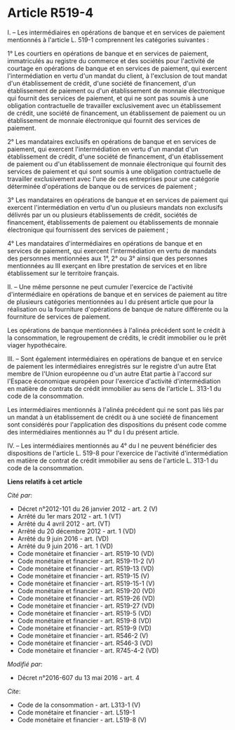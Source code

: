 # Article R519-4

I. – Les intermédiaires en opérations de banque et en services de paiement mentionnés à l'article L. 519-1 comprennent les
catégories suivantes : 

1° Les courtiers en opérations de banque et en services de paiement, immatriculés au registre du commerce et des sociétés
pour l'activité de courtage en opérations de banque et en services de paiement, qui exercent l'intermédiation en vertu d'un
mandat du client, à l'exclusion de tout mandat d'un établissement de crédit, d'une société de financement, d'un établissement
de paiement ou d'un établissement de monnaie électronique qui fournit des services de paiement, et qui ne sont pas soumis à
une obligation contractuelle de travailler exclusivement avec un établissement de crédit, une société de financement, un
établissement de paiement ou un établissement de monnaie électronique qui fournit des services de paiement. 

2° Les mandataires exclusifs en opérations de banque et en services de paiement, qui exercent l'intermédiation en vertu d'un
mandat d'un établissement de crédit, d'une société de financement, d'un établissement de paiement ou d'un établissement de
monnaie électronique qui fournit des services de paiement et qui sont soumis à une obligation contractuelle de travailler
exclusivement avec l'une de ces entreprises pour une catégorie déterminée d'opérations de banque ou de services de
paiement ; 

3° Les mandataires en opérations de banque et en services de paiement qui exercent l'intermédiation en vertu d'un ou
plusieurs mandats non exclusifs délivrés par un ou plusieurs établissements de crédit, sociétés de financement,
établissements de paiement ou établissements de monnaie électronique qui fournissent des services de paiement ; 

4° Les mandataires d'intermédiaires en opérations de banque et en services de paiement, qui exercent l'intermédiation en
vertu de mandats des personnes mentionnées aux 1°, 2° ou 3° ainsi que des personnes mentionnées au III exerçant en libre
prestation de services et en libre établissement sur le territoire français. 

II. – Une même personne ne peut cumuler l'exercice de l'activité d'intermédiaire en opérations de banque et en services de
paiement au titre de plusieurs catégories mentionnées au I du présent article que pour la réalisation ou la fourniture
d'opérations de banque de nature différente ou la fourniture de services de paiement. 

Les opérations de banque mentionnées à l'alinéa précédent sont le crédit à la consommation, le regroupement de crédits, le
crédit immobilier ou le prêt viager hypothécaire. 

III. – Sont également intermédiaires en opérations de banque et en service de paiement les intermédiaires enregistrés sur le
registre d'un autre Etat membre de l'Union européenne ou d'un autre Etat partie à l'accord sur l'Espace économique européen
pour l'exercice d'activité d'intermédiation en matière de contrats de crédit immobilier au sens de l'article L. 313-1 du code
de la consommation. 

Les intermédiaires mentionnés à l'alinéa précédent qui ne sont pas liés par un mandat à un établissement de crédit ou à une
société de financement sont considérés pour l'application des dispositions du présent code comme des intermédiaires
mentionnés au 1° du I du présent article. 

IV. – Les intermédiaires mentionnés au 4° du I ne peuvent bénéficier des dispositions de l'article L. 519-8 pour l'exercice
de l'activité d'intermédiation en matière de contrat de crédit immobilier au sens de l'article L. 313-1 du code de la
consommation.

**Liens relatifs à cet article**

_Cité par_:

  - Décret n°2012-101 du 26 janvier 2012 - art. 2 (V)
  - Arrêté du 1er mars 2012 - art. 1 (VT)
  - Arrêté du 4 avril 2012 - art. (VT)
  - Arrêté du 20 décembre 2012 - art. 1 (VD)
  - Arrêté du 9 juin 2016 - art. (VD)
  - Arrêté du 9 juin 2016 - art. 1 (VD)
  - Code monétaire et financier - art. R519-10 (VD)
  - Code monétaire et financier - art. R519-11-2 (V)
  - Code monétaire et financier - art. R519-13 (VD)
  - Code monétaire et financier - art. R519-15 (V)
  - Code monétaire et financier - art. R519-15-1 (V)
  - Code monétaire et financier - art. R519-20 (VD)
  - Code monétaire et financier - art. R519-26 (VD)
  - Code monétaire et financier - art. R519-27 (VD)
  - Code monétaire et financier - art. R519-5 (VD)
  - Code monétaire et financier - art. R519-8 (VD)
  - Code monétaire et financier - art. R519-9 (VD)
  - Code monétaire et financier - art. R546-2 (V)
  - Code monétaire et financier - art. R546-3 (VD)
  - Code monétaire et financier - art. R745-4-2 (VD)

_Modifié par_:

  - Décret n°2016-607 du 13 mai 2016 - art. 4

_Cite_:

  - Code de la consommation - art. L313-1 (V)
  - Code monétaire et financier - art. L519-1
  - Code monétaire et financier - art. L519-8 (V)

